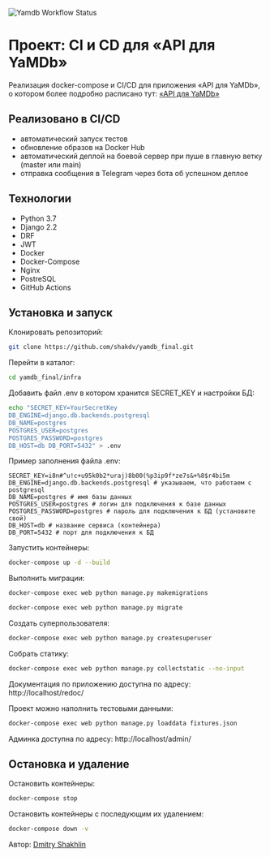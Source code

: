 ![Yamdb Workflow Status](https://github.com/shakdv/yamdb_final/actions/workflows/yamdb_workflow.yml/badge.svg?branch=master&event=push)
# Проект: CI и CD для «API для YaMDb»

Реализация docker-compose и CI/CD для приложения «API для YaMDb»,
о котором более подробно расписано тут: [«API для YaMDb»](https://github.com/shakdv/api_yamdb) 

## Реализовано в CI/CD
* автоматический запуск тестов
* обновление образов на Docker Hub
* автоматический деплой на боевой сервер при пуше в главную ветку (master или main)
* отправка сообщения в Telegram через бота об успешном деплое

## Технологии
* Python 3.7
* Django 2.2
* DRF
* JWT
* Docker
* Docker-Compose
* Nginx
* PostreSQL
* GitHub Actions

## Установка и запуск

Клонировать репозиторий:
```bash
git clone https://github.com/shakdv/yamdb_final.git
```

Перейти в каталог:
```bash
cd yamdb_final/infra
```

Добавить файл .env в котором хранится SECRET_KEY и настройки БД:
```bash
echo "SECRET_KEY=YourSecretKey 
DB_ENGINE=django.db.backends.postgresql 
DB_NAME=postgres 
POSTGRES_USER=postgres 
POSTGRES_PASSWORD=postgres 
DB_HOST=db DB_PORT=5432" > .env
```
Пример заполнения файла .env:
```
SECRET_KEY=i8n#^u!c+u95k0b2*uraj)8b00(%p3ip9f*ze7s&+%8$r4bi5m
DB_ENGINE=django.db.backends.postgresql # указываем, что работаем с postgresql 
DB_NAME=postgres # имя базы данных 
POSTGRES_USER=postgres # логин для подключения к базе данных 
POSTGRES_PASSWORD=postgres # пароль для подключения к БД (установите свой) 
DB_HOST=db # название сервиса (контейнера) 
DB_PORT=5432 # порт для подключения к БД 
```
Запустить контейнеры:
```bash
docker-compose up -d --build
```
Выполнить миграции:
```bash
docker-compose exec web python manage.py makemigrations
```
```bash
docker-compose exec web python manage.py migrate
```

Создать суперпользователя:
```bash
docker-compose exec web python manage.py createsuperuser
```
Собрать статику:
```bash
docker-compose exec web python manage.py collectstatic --no-input
```
Документация по приложению доступна по адресу: http://localhost/redoc/

Проект можно наполнить тестовыми данными:
```bash
docker-compose exec web python manage.py loaddata fixtures.json
```
Админка доступна по адресу: http://localhost/admin/

## Остановка и удаление
Остановить контейнеры:
```bash
docker-compose stop
```
Остановить контейнеры с последующим их удалением:
```bash
docker-compose down -v
```


Автор: [Dmitry Shakhlin](https://github.com/shakdv)